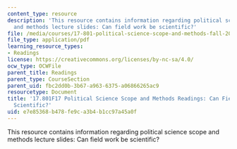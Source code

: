 ```yaml
---
content_type: resource
description: 'This resource contains information regarding political science scope
  and methods lecture slides: Can field work be scientific?'
file: /media/courses/17-801-political-science-scope-and-methods-fall-2017/e7e85368b478fe9ca3b4b1cc97a45a0f_MIT17_801F17_FieldWork.pdf
file_type: application/pdf
learning_resource_types:
- Readings
license: https://creativecommons.org/licenses/by-nc-sa/4.0/
ocw_type: OCWFile
parent_title: Readings
parent_type: CourseSection
parent_uid: fbc2dd0b-3b67-a963-6375-a06866265ac9
resourcetype: Document
title: '17.801F17 Political Science Scope and Methods Readings: Can Field Work Be
  Scientific?'
uid: e7e85368-b478-fe9c-a3b4-b1cc97a45a0f
---
```

This resource contains information regarding political science scope and methods lecture slides: Can field work be scientific?